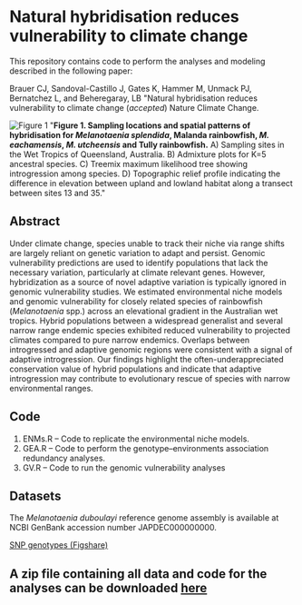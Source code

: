 # Natural hybridisation reduces vulnerability to climate change 

This repository contains code to perform the analyses and modeling described in the following paper:

Brauer CJ, Sandoval-Castillo J, Gates K, Hammer M, Unmack PJ, Bernatchez L, and Beheregaray, LB "Natural hybridisation reduces vulnerability to climate change (*accepted*) Nature Climate Change.


![Figure 1](../main/images/Figure1_hires_vector.jpg) "**Figure 1. Sampling locations and spatial patterns of hybridisation for *Melanotaenia splendida*, Malanda rainbowfish, *M. eachamensis*, *M. utcheensis* and Tully rainbowfish.** A) Sampling sites in the Wet Tropics of Queensland, Australia. B) Admixture plots for K=5 ancestral species. C) Treemix maximum likelihood tree showing introgression among species. D) Topographic relief profile indicating the difference in elevation between upland and lowland habitat along a transect between sites 13 and 35."


## Abstract

Under climate change, species unable to track their niche via range shifts are largely reliant on genetic variation to adapt and persist. Genomic vulnerability predictions are used to identify populations that lack the necessary variation, particularly at climate relevant genes. However, hybridization as a source of novel adaptive variation is typically ignored in genomic vulnerability studies. We estimated environmental niche models and genomic vulnerability for closely related species of rainbowfish (*Melanotaenia* spp.) across an elevational gradient in the Australian wet tropics. Hybrid populations between a widespread generalist and several narrow range endemic species exhibited reduced vulnerability to projected climates compared to pure narrow endemics. Overlaps between introgressed and adaptive genomic regions were consistent with a signal of adaptive introgression. Our findings highlight the often-underappreciated conservation value of hybrid populations and indicate that adaptive introgression may contribute to evolutionary rescue of species with narrow environmental ranges.

## Code

1. ENMs.R – Code to replicate the environmental niche models.
2. GEA.R – Code to perform the genotype–environments association redundancy analyses.
3. GV.R – Code to run the genomic vulnerability analyses

## Datasets

The *Melanotaenia duboulayi* reference genome assembly is available at NCBI GenBank accession number JAPDEC000000000.

[SNP genotypes (Figshare)](https://doi.org/10.6084/m9.figshare.21692918)


## A zip file containing all data and code for the analyses can be downloaded [here](https://github.com/pygmyperch/NER/archive/refs/heads/main.zip)